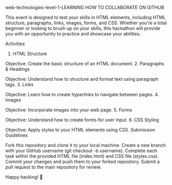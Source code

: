 web-technologies-level-1-LEARNING HOW TO COLLABORATE ON GITHUB

This event is designed to test your skills in HTML elements, including HTML structure, paragraphs, links, images, forms, and CSS. Whether you're a total beginner or looking to brush up on your skills, this hackathon will provide you with an opportunity to practice and showcase your abilities.

Activities
1. HTML Structure

Objective: Create the basic structure of an HTML document.
2. Paragraphs & Headings

Objective: Understand how to structure and format text using paragraph tags.
3. Links

Objective: Learn how to create hyperlinks to navigate between pages.
4. Images

Objective: Incorporate images into your web page.
5. Forms

Objective: Understand how to create forms for user input.
6. CSS Styling

Objective: Apply styles to your HTML elements using CSS.
Submission Guidelines

Fork this repository and clone it to your local machine. Create a new branch with your GitHub username (git checkout -b username). Complete each task within the provided HTML file (index.html) and CSS file (styles.css). Commit your changes and push them to your forked repository. Submit a pull request to the main repository for review.

Happy hacking! 🚀
